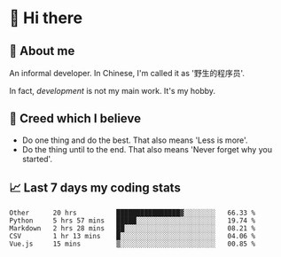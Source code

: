 # 👋 Hi there

## :speech_balloon: About me

An informal developer. In Chinese, I'm called it as '野生的程序员'.

In fact, _development_ is not my main work. It's my hobby.

## :see_no_evil: Creed which I believe

- Do one thing and do the best. That also means 'Less is more'.
- Do the thing until to the end. That also means 'Never forget why you started'.

## :chart_with_upwards_trend: Last 7 days my coding stats

<!--START_SECTION:waka-->
```text
Other      20 hrs          ████████████████▓░░░░░░░░   66.33 % 
Python     5 hrs 57 mins   █████░░░░░░░░░░░░░░░░░░░░   19.74 % 
Markdown   2 hrs 28 mins   ██░░░░░░░░░░░░░░░░░░░░░░░   08.21 % 
CSV        1 hr 13 mins    █░░░░░░░░░░░░░░░░░░░░░░░░   04.06 % 
Vue.js     15 mins         ▒░░░░░░░░░░░░░░░░░░░░░░░░   00.85 % 
```
<!--END_SECTION:waka-->

